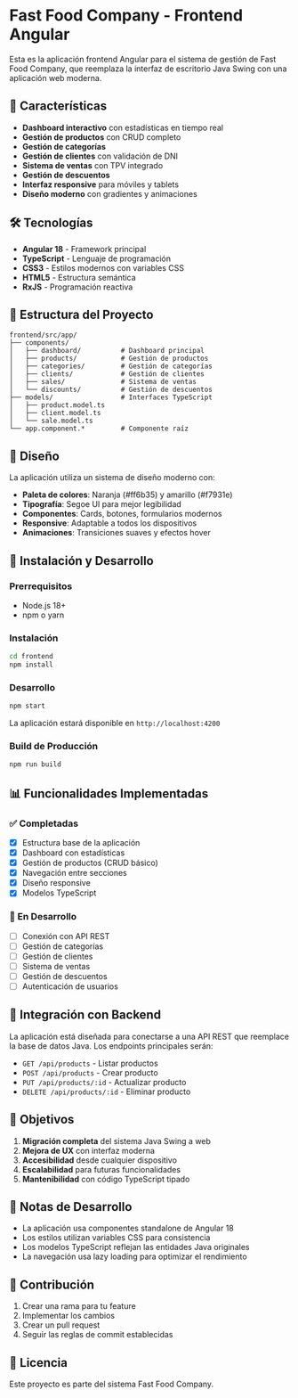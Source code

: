 # Fast Food Company - Frontend Angular

Esta es la aplicación frontend Angular para el sistema de gestión de Fast Food Company, que reemplaza la interfaz de escritorio Java Swing con una aplicación web moderna.

## 🚀 Características

- **Dashboard interactivo** con estadísticas en tiempo real
- **Gestión de productos** con CRUD completo
- **Gestión de categorías** 
- **Gestión de clientes** con validación de DNI
- **Sistema de ventas** con TPV integrado
- **Gestión de descuentos**
- **Interfaz responsive** para móviles y tablets
- **Diseño moderno** con gradientes y animaciones

## 🛠️ Tecnologías

- **Angular 18** - Framework principal
- **TypeScript** - Lenguaje de programación
- **CSS3** - Estilos modernos con variables CSS
- **HTML5** - Estructura semántica
- **RxJS** - Programación reactiva

## 📁 Estructura del Proyecto

```
frontend/src/app/
├── components/
│   ├── dashboard/          # Dashboard principal
│   ├── products/           # Gestión de productos
│   ├── categories/         # Gestión de categorías
│   ├── clients/            # Gestión de clientes
│   ├── sales/              # Sistema de ventas
│   └── discounts/          # Gestión de descuentos
├── models/                 # Interfaces TypeScript
│   ├── product.model.ts
│   ├── client.model.ts
│   └── sale.model.ts
└── app.component.*         # Componente raíz
```

## 🎨 Diseño

La aplicación utiliza un sistema de diseño moderno con:

- **Paleta de colores**: Naranja (#ff6b35) y amarillo (#f7931e)
- **Tipografía**: Segoe UI para mejor legibilidad
- **Componentes**: Cards, botones, formularios modernos
- **Responsive**: Adaptable a todos los dispositivos
- **Animaciones**: Transiciones suaves y efectos hover

## 🚀 Instalación y Desarrollo

### Prerrequisitos

- Node.js 18+ 
- npm o yarn

### Instalación

```bash
cd frontend
npm install
```

### Desarrollo

```bash
npm start
```

La aplicación estará disponible en `http://localhost:4200`

### Build de Producción

```bash
npm run build
```

## 📊 Funcionalidades Implementadas

### ✅ Completadas

- [x] Estructura base de la aplicación
- [x] Dashboard con estadísticas
- [x] Gestión de productos (CRUD básico)
- [x] Navegación entre secciones
- [x] Diseño responsive
- [x] Modelos TypeScript

### 🔄 En Desarrollo

- [ ] Conexión con API REST
- [ ] Gestión de categorías
- [ ] Gestión de clientes
- [ ] Sistema de ventas
- [ ] Gestión de descuentos
- [ ] Autenticación de usuarios

## 🔗 Integración con Backend

La aplicación está diseñada para conectarse a una API REST que reemplace la base de datos Java. Los endpoints principales serán:

- `GET /api/products` - Listar productos
- `POST /api/products` - Crear producto
- `PUT /api/products/:id` - Actualizar producto
- `DELETE /api/products/:id` - Eliminar producto

## 🎯 Objetivos

1. **Migración completa** del sistema Java Swing a web
2. **Mejora de UX** con interfaz moderna
3. **Accesibilidad** desde cualquier dispositivo
4. **Escalabilidad** para futuras funcionalidades
5. **Mantenibilidad** con código TypeScript tipado

## 📝 Notas de Desarrollo

- La aplicación usa componentes standalone de Angular 18
- Los estilos utilizan variables CSS para consistencia
- Los modelos TypeScript reflejan las entidades Java originales
- La navegación usa lazy loading para optimizar el rendimiento

## 🤝 Contribución

1. Crear una rama para tu feature
2. Implementar los cambios
3. Crear un pull request
4. Seguir las reglas de commit establecidas

## 📄 Licencia

Este proyecto es parte del sistema Fast Food Company.
